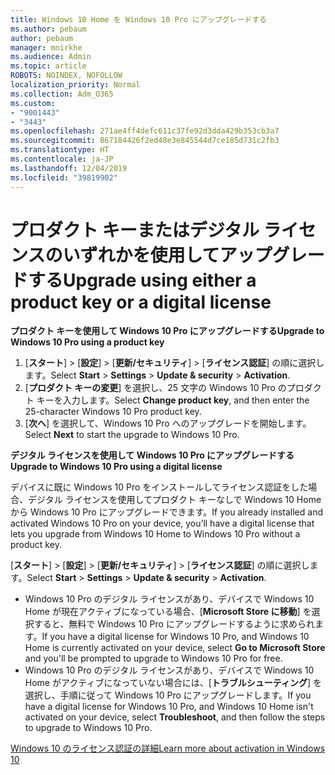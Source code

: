 ```yaml
---
title: Windows 10 Home を Windows 10 Pro にアップグレードする
ms.author: pebaum
author: pebaum
manager: mnirkhe
ms.audience: Admin
ms.topic: article
ROBOTS: NOINDEX, NOFOLLOW
localization_priority: Normal
ms.collection: Adm_O365
ms.custom:
- "9001443"
- "3443"
ms.openlocfilehash: 271ae4ff4defc611c37fe92d3dda429b353cb3a7
ms.sourcegitcommit: 867184426f2ed48e3e845544d7ce185d731c2fb3
ms.translationtype: HT
ms.contentlocale: ja-JP
ms.lasthandoff: 12/04/2019
ms.locfileid: "39819902"
---
```

# <a name="upgrade-using-either-a-product-key-or-a-digital-license"></a><span data-ttu-id="3fb3f-102">プロダクト キーまたはデジタル ライセンスのいずれかを使用してアップグレードする</span><span class="sxs-lookup"><span data-stu-id="3fb3f-102">Upgrade using either a product key or a digital license</span></span>

<span data-ttu-id="3fb3f-103">**プロダクト キーを使用して Windows 10 Pro にアップグレードする**</span><span class="sxs-lookup"><span data-stu-id="3fb3f-103">**Upgrade to Windows 10 Pro using a product key**</span></span>

1. <span data-ttu-id="3fb3f-104">[**スタート**] >  [**設定**] >  [**更新/セキュリティ**] >  [**ライセンス認証**] の順に選択します。</span><span class="sxs-lookup"><span data-stu-id="3fb3f-104">Select **Start** > **Settings** > **Update & security** > **Activation**.</span></span>
2. <span data-ttu-id="3fb3f-105">[**プロダクト キーの変更**] を選択し、25 文字の Windows 10 Pro のプロダクト キーを入力します。</span><span class="sxs-lookup"><span data-stu-id="3fb3f-105">Select **Change product key**, and then enter the 25-character Windows 10 Pro product key.</span></span>
3. <span data-ttu-id="3fb3f-106">[**次へ**] を選択して、Windows 10 Pro へのアップグレードを開始します。</span><span class="sxs-lookup"><span data-stu-id="3fb3f-106">Select **Next** to start the upgrade to Windows 10 Pro.</span></span>

<span data-ttu-id="3fb3f-107">**デジタル ライセンスを使用して Windows 10 Pro にアップグレードする**</span><span class="sxs-lookup"><span data-stu-id="3fb3f-107">**Upgrade to Windows 10 Pro using a digital license**</span></span>

<span data-ttu-id="3fb3f-108">デバイスに既に Windows 10 Pro をインストールしてライセンス認証をした場合、デジタル ライセンスを使用してプロダクト キーなしで Windows 10 Home から Windows 10 Pro にアップグレードできます。</span><span class="sxs-lookup"><span data-stu-id="3fb3f-108">If you already installed and activated Windows 10 Pro on your device, you’ll have a digital license that lets you upgrade from Windows 10 Home to Windows 10 Pro without a product key.</span></span>

<span data-ttu-id="3fb3f-109">[**スタート**] >  [**設定**] >  [**更新/セキュリティ**] >  [**ライセンス認証**] の順に選択します。</span><span class="sxs-lookup"><span data-stu-id="3fb3f-109">Select **Start** > **Settings** > **Update & security** > **Activation**.</span></span>

- <span data-ttu-id="3fb3f-110">Windows 10 Pro のデジタル ライセンスがあり、デバイスで Windows 10 Home が現在アクティブになっている場合、[**Microsoft Store に移動**] を選択すると、無料で Windows 10 Pro にアップグレードするように求められます。</span><span class="sxs-lookup"><span data-stu-id="3fb3f-110">If you have a digital license for Windows 10 Pro, and Windows 10 Home is currently activated on your device, select **Go to Microsoft Store** and you'll be prompted to upgrade to Windows 10 Pro for free.</span></span>
- <span data-ttu-id="3fb3f-111">Windows 10 Pro のデジタル ライセンスがあり、デバイスで Windows 10 Home がアクティブになっていない場合には、[**トラブルシューティング**] を選択し、手順に従って Windows 10 Pro にアップグレードします。</span><span class="sxs-lookup"><span data-stu-id="3fb3f-111">If you have a digital license for Windows 10 Pro, and Windows 10 Home isn't activated on your device, select **Troubleshoot**, and then follow the steps to upgrade to Windows 10 Pro.</span></span>

[<span data-ttu-id="3fb3f-112">Windows 10 のライセンス認証の詳細</span><span class="sxs-lookup"><span data-stu-id="3fb3f-112">Learn more about activation in Windows 10</span></span>](https://support.microsoft.com/help/12440)